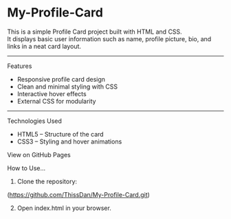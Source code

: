 # My-Profile-Card

This is a simple Profile Card project built with HTML and CSS.  
It displays basic user information such as name, profile picture, bio, and links in a neat card layout.

---

Features
- Responsive profile card design  
- Clean and minimal styling with CSS  
- Interactive hover effects  
- External CSS for modularity  

---

Technologies Used
- HTML5 – Structure of the card  
- CSS3 – Styling and hover animations  

 View on GitHub Pages

 How to Use...

1. Clone the repository:

  (https://github.com/ThissDan/My-Profile-Card.git)

2. Open index.html in your browser.
